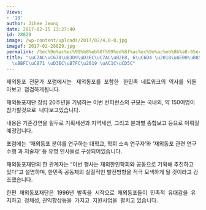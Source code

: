 ```yaml
---
Views:
- '13'
author: Jihee Jeong
date: 2017-02-15 13:27:40
id: 28829
image: /wp-content/uploads/2017/02/4.0-8.jpg
imagef: 2017-02-28829.jpg
permalink: /%ec%9e%ac%ec%99%b8%eb%8f%99%ed%8f%ac%ec%9e%ac%eb%8b%a8-6%ec%9b%94-%ea%b8%80%eb%a1%9c%eb%b2%8c-%ed%95%9c%eb%af%bc%ec%a1%b1-%ed%8f%ac%eb%9f%bc-%ea%b0%9c%ec%b5%9c/
title: "\uC7AC\uC678\uB3D9\uD3EC\uC7AC\uB2E8, 6\uC6D4 \u2018\uAE00\uB85C\uBC8C \uD55C\
  \uBBFC\uC871 \uD3EC\uB7FC\u2019 \uAC1C\uCD5C"
---
```


재외동포  전문가  포럼에서는   재외동포를  포함한   한민족  네트워크의  역사를  되돌아보고  점검하게됩니다.

재외동포재단 창립 20주년을 기념하는 이번 컨퍼런스의 규모는 국내외, 약 150여명이 참가할것으로  내다보고있습니다.

내용은 기존강연을 필두로 기획세션과 지역세션, 그리고 분과별 종합보고 등으로 이뤄질 예정입니다.

포럼에는  ‘재외동포 분야를 연구하는 대학교, 학회 소속 연구자’와 ‘재외동포 관련 연구수행 과 저술자’ 등 유명 인사들로 구성되어있습니다.

재외동포재단의 한 관계자는 “이번 행사는 재외한인학회와 공동으로 기획해 추진하고 있다”고 설명하며, 한민족 공동체의 실질적인 발전방향을 적극 모색하게 될 것이라고 강조했습니다.

한편  재외동포재단은  1996년  발족을  시작으로  재외동포들이  민족적  유대감을  유지하고  정체성, 권익향상등을  가지고  지원사업을  펼치고 있습니다.